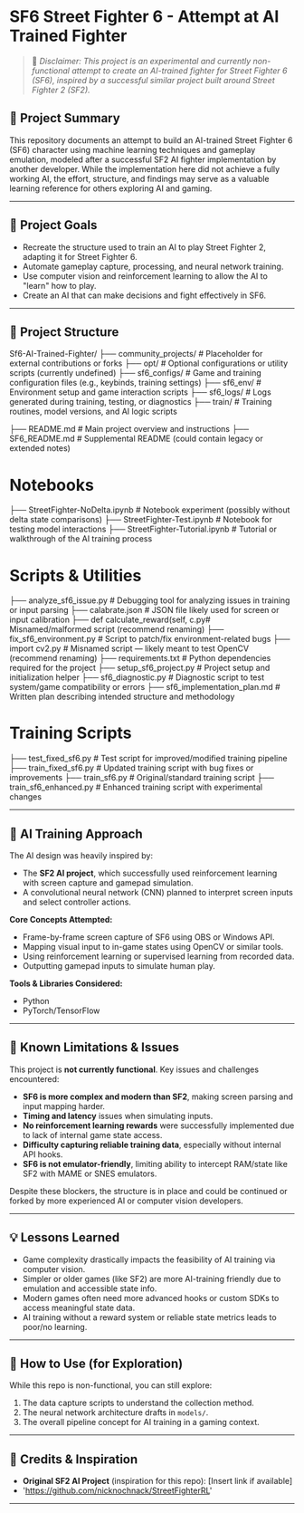 # SF6 Street Fighter 6 - Attempt at AI Trained Fighter

> 🚧 *Disclaimer: This project is an experimental and currently non-functional attempt to create an AI-trained fighter for Street Fighter 6 (SF6),
> inspired by a successful similar project built around Street Fighter 2 (SF2).*

## 📌 Project Summary

This repository documents an attempt to build an AI-trained Street Fighter 6 (SF6) character using machine learning techniques and gameplay emulation, modeled after a successful 
SF2 AI fighter implementation by another developer. While the implementation here did not achieve a fully working AI, the effort, structure,
and findings may serve as a valuable learning reference for others exploring AI and gaming.

---

## 🎯 Project Goals

- Recreate the structure used to train an AI to play Street Fighter 2, adapting it for Street Fighter 6.
- Automate gameplay capture, processing, and neural network training.
- Use computer vision and reinforcement learning to allow the AI to "learn" how to play.
- Create an AI that can make decisions and fight effectively in SF6.

---

## 🧱 Project Structure

Sf6-AI-Trained-Fighter/
├── community_projects/            # Placeholder for external contributions or forks
├── opt/                           # Optional configurations or utility scripts (currently undefined)
├── sf6_configs/                   # Game and training configuration files (e.g., keybinds, training settings)
├── sf6_env/                       # Environment setup and game interaction scripts
├── sf6_logs/                      # Logs generated during training, testing, or diagnostics
├── train/                         # Training routines, model versions, and AI logic scripts

├── README.md                      # Main project overview and instructions
├── SF6_README.md                  # Supplemental README (could contain legacy or extended notes)

# Notebooks
├── StreetFighter-NoDelta.ipynb    # Notebook experiment (possibly without delta state comparisons)
├── StreetFighter-Test.ipynb       # Notebook for testing model interactions
├── StreetFighter-Tutorial.ipynb   # Tutorial or walkthrough of the AI training process

# Scripts & Utilities
├── analyze_sf6_issue.py           # Debugging tool for analyzing issues in training or input parsing
├── calabrate.json                 # JSON file likely used for screen or input calibration
├── def calculate_reward(self, c.py# Misnamed/malformed script (recommend renaming)
├── fix_sf6_environment.py         # Script to patch/fix environment-related bugs
├── import cv2.py                  # Misnamed script — likely meant to test OpenCV (recommend renaming)
├── requirements.txt               # Python dependencies required for the project
├── setup_sf6_project.py           # Project setup and initialization helper
├── sf6_diagnostic.py              # Diagnostic script to test system/game compatibility or errors
├── sf6_implementation_plan.md     # Written plan describing intended structure and methodology

# Training Scripts
├── test_fixed_sf6.py              # Test script for improved/modified training pipeline
├── train_fixed_sf6.py             # Updated training script with bug fixes or improvements
├── train_sf6.py                   # Original/standard training script
├── train_sf6_enhanced.py          # Enhanced training script with experimental changes


---

## 🧠 AI Training Approach

The AI design was heavily inspired by:
- The **SF2 AI project**, which successfully used reinforcement learning with screen capture and gamepad simulation.
- A convolutional neural network (CNN) planned to interpret screen inputs and select controller actions.

**Core Concepts Attempted:**
- Frame-by-frame screen capture of SF6 using OBS or Windows API.
- Mapping visual input to in-game states using OpenCV or similar tools.
- Using reinforcement learning or supervised learning from recorded data.
- Outputting gamepad inputs to simulate human play.

**Tools & Libraries Considered:**
- Python
- PyTorch/TensorFlow
---

## 🚫 Known Limitations & Issues

This project is **not currently functional**. Key issues and challenges encountered:

- **SF6 is more complex and modern than SF2**, making screen parsing and input mapping harder.
- **Timing and latency** issues when simulating inputs.
- **No reinforcement learning rewards** were successfully implemented due to lack of internal game state access.
- **Difficulty capturing reliable training data**, especially without internal API hooks.
- **SF6 is not emulator-friendly**, limiting ability to intercept RAM/state like SF2 with MAME or SNES emulators.

Despite these blockers, the structure is in place and could be continued or forked by more experienced AI or computer vision developers.

---

## 💡 Lessons Learned

- Game complexity drastically impacts the feasibility of AI training via computer vision.
- Simpler or older games (like SF2) are more AI-training friendly due to emulation and accessible state info.
- Modern games often need more advanced hooks or custom SDKs to access meaningful state data.
- AI training without a reward system or reliable state metrics leads to poor/no learning.

---

## 📁 How to Use (for Exploration)

While this repo is non-functional, you can still explore:
1. The data capture scripts to understand the collection method.
2. The neural network architecture drafts in `models/`.
3. The overall pipeline concept for AI training in a gaming context.

---

## 🙏 Credits & Inspiration

- **Original SF2 AI Project** (inspiration for this repo): [Insert link if available]
- 'https://github.com/nicknochnack/StreetFighterRL'

---

